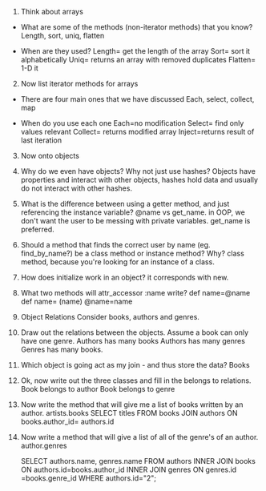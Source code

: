 1. Think about arrays
- What are some of the methods (non-iterator methods) that you know? 
   Length, sort, uniq, flatten

- When are they used?
    Length= get the length of the array
    Sort= sort it alphabetically
    Uniq= returns an array with removed duplicates
    Flatten= 1-D it 


2. Now list iterator methods for arrays
- There are four main ones that we have discussed
    Each, select, collect, map

- When do you use each one
    Each=no modification
    Select= find only values relevant
    Collect= returns modified array
    Inject=returns result of last iteration 


3. Now onto objects
  1. Why do we even have objects?  Why not just use hashes?
    Objects have properties and interact with other objects, hashes hold data and usually do not interact with other hashes.
  2. What is the difference between using a getter method, and just referencing the instance variable?
    @name vs get_name. in OOP, we don't want the user to be messing with private variables. get_name is preferred. 

  3. Should a method that finds the correct user by name (eg. find_by_name?) be a class method or instance method?  Why?
    class method, because you're looking for an instance of a class. 
  4. How does initialize work in an object?
    it corresponds with new. 
  5. What two methods will attr_accessor :name write?
    def name=@name
    def name= (name) @name=name

4. Object Relations
  Consider books, authors and genres.
  1. Draw out the relations between the objects.  Assume a book can only have one genre.
    Authors has many books
    Authors has many genres
    Genres has many books. 
  2. Which object is going act as my join - and thus store the data?
    Books 
  3. Ok, now write out the three classes and fill in the belongs to relations.
    Book belongs to author
    Book belongs to genre
  4. Now write the method that will give me a list of books written by an author.
     artists.books 
     SELECT titles FROM books JOIN authors ON books.author_id= authors.id 
  5. Now write a method that will give a list of all of the genre's of an author.
      author.genres 

      SELECT authors.name, genres.name FROM authors INNER JOIN books ON authors.id=books.author_id INNER JOIN genres ON genres.id =books.genre_id WHERE authors.id="2";
